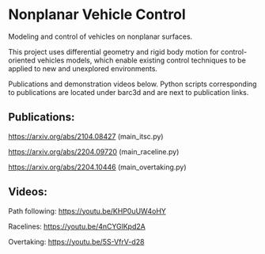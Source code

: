 # Nonplanar Vehicle Control
Modeling and control of vehicles on nonplanar surfaces. 

This project uses differential geometry and rigid body motion for control-oriented vehicles models, which enable existing control techniques to be applied to new and unexplored environments. 

Publications and demonstration videos below. Python scripts corresponding to publications are located under barc3d and are next to publication links.

## Publications: 

https://arxiv.org/abs/2104.08427 (main_itsc.py)

https://arxiv.org/abs/2204.09720 (main_raceline.py)

https://arxiv.org/abs/2204.10446 (main_overtaking.py)

## Videos:

Path following: https://youtu.be/KHP0uUW4oHY

Racelines: https://youtu.be/4nCYGlKpd2A

Overtaking: https://youtu.be/5S-VfrV-d28


